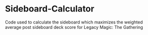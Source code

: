 # Sideboard-Calculator
Code used to calculate the sideboard which maximizes the weighted average post sideboard deck score for Legacy Magic: The Gathering
